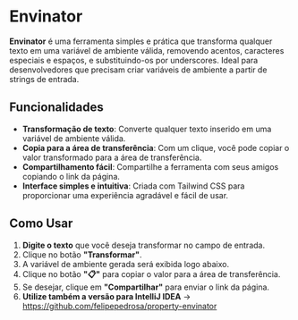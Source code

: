 # Envinator

**Envinator** é uma ferramenta simples e prática que transforma qualquer texto em uma variável de ambiente válida, removendo acentos, caracteres especiais e espaços, e substituindo-os por underscores. Ideal para desenvolvedores que precisam criar variáveis de ambiente a partir de strings de entrada.

## Funcionalidades

- **Transformação de texto**: Converte qualquer texto inserido em uma variável de ambiente válida.
- **Copia para a área de transferência**: Com um clique, você pode copiar o valor transformado para a área de transferência.
- **Compartilhamento fácil**: Compartilhe a ferramenta com seus amigos copiando o link da página.
- **Interface simples e intuitiva**: Criada com Tailwind CSS para proporcionar uma experiência agradável e fácil de usar.

## Como Usar

1. **Digite o texto** que você deseja transformar no campo de entrada.
2. Clique no botão **"Transformar"**.
3. A variável de ambiente gerada será exibida logo abaixo.
4. Clique no botão **"📋"** para copiar o valor para a área de transferência.
5. Se desejar, clique em **"Compartilhar"** para enviar o link da página.
6. **Utilize também a versão para IntelliJ IDEA** -> https://github.com/felipepedrosa/property-envinator
